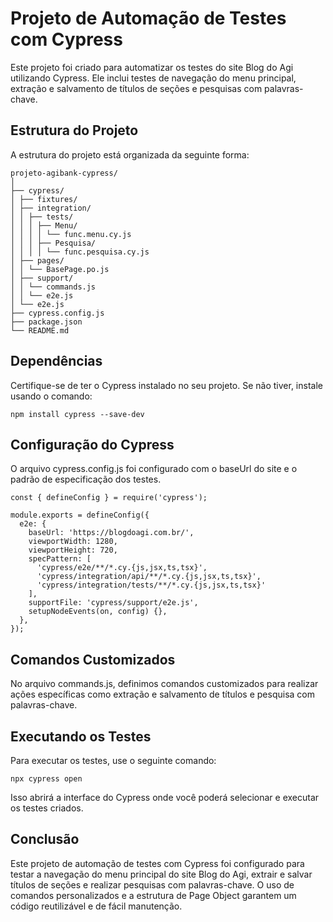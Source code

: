 # Projeto de Automação de Testes com Cypress

Este projeto foi criado para automatizar os testes do site Blog do Agi utilizando Cypress. Ele inclui testes de navegação do menu principal, extração e salvamento de títulos de seções e pesquisas com palavras-chave.

## Estrutura do Projeto

A estrutura do projeto está organizada da seguinte forma:

```
projeto-agibank-cypress/
│
├── cypress/
│ ├── fixtures/
│ ├── integration/
│ │ ├── tests/
│ │ │ ├── Menu/
│ │ │ │ └── func.menu.cy.js
│ │ │ ├── Pesquisa/
│ │ │ │ └── func.pesquisa.cy.js
│ ├── pages/
│ │ └── BasePage.po.js
│ ├── support/
│ │ └── commands.js
│ │ └── e2e.js
│ └── e2e.js
├── cypress.config.js
├── package.json
└── README.md
```

## Dependências

Certifique-se de ter o Cypress instalado no seu projeto. Se não tiver, instale usando o comando:

```
npm install cypress --save-dev
```

## Configuração do Cypress

O arquivo cypress.config.js foi configurado com o baseUrl do site e o padrão de especificação dos testes.
```
const { defineConfig } = require('cypress');

module.exports = defineConfig({
  e2e: {
    baseUrl: 'https://blogdoagi.com.br/',
    viewportWidth: 1280,
    viewportHeight: 720,
    specPattern: [
      'cypress/e2e/**/*.cy.{js,jsx,ts,tsx}',
      'cypress/integration/api/**/*.cy.{js,jsx,ts,tsx}',
      'cypress/integration/tests/**/*.cy.{js,jsx,ts,tsx}'
    ],
    supportFile: 'cypress/support/e2e.js',
    setupNodeEvents(on, config) {},
  },
});
```

## Comandos Customizados
No arquivo commands.js, definimos comandos customizados para realizar ações específicas como extração e salvamento de títulos e pesquisa com palavras-chave.

## Executando os Testes
Para executar os testes, use o seguinte comando:

```
npx cypress open
```

Isso abrirá a interface do Cypress onde você poderá selecionar e executar os testes criados.

## Conclusão
Este projeto de automação de testes com Cypress foi configurado para testar a navegação do menu principal do site Blog do Agi, extrair e salvar títulos de seções e realizar pesquisas com palavras-chave. O uso de comandos personalizados e a estrutura de Page Object garantem um código reutilizável e de fácil manutenção.
